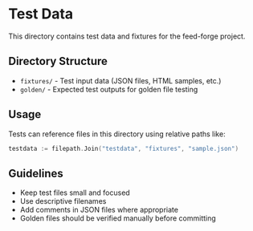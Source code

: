 # Test Data

This directory contains test data and fixtures for the feed-forge project.

## Directory Structure

- `fixtures/` - Test input data (JSON files, HTML samples, etc.)
- `golden/` - Expected test outputs for golden file testing

## Usage

Tests can reference files in this directory using relative paths like:

```go
testdata := filepath.Join("testdata", "fixtures", "sample.json")
```

## Guidelines

- Keep test files small and focused
- Use descriptive filenames
- Add comments in JSON files where appropriate
- Golden files should be verified manually before committing
